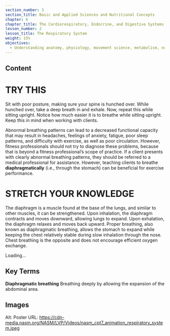 ```yaml
---
section_number: 3
section_title: Basic and Applied Sciences and Nutritional Concepts
chapter: 6
chapter_title: The Cardiorespiratory, Endocrine, and Digestive Systems
lesson_number: 2
lesson_title: The Respiratory System
weight: 15%
objectives:
  - Understanding anatomy, physiology, movement science, metabolism, nutrition, and supplementation.
---
```


## Content
# TRY THIS

Sit with poor posture, making sure your spine is hunched over. While hunched over, take a deep breath in and exhale. Now, repeat this while sitting upright. Notice how much easier it is to breathe while sitting upright. Keep this in mind when working with clients.

Abnormal breathing patterns can lead to a decreased functional capacity that may result in headaches, feelings of anxiety, fatigue, poor sleep patterns, and difficulty with exercise, as well as poor circulation. However, fitness professionals should not try to diagnose these problems, because that is beyond a fitness professional’s scope of practice. If a client presents with clearly abnormal breathing patterns, they should be referred to a medical professional for assistance. However, teaching clients to breathe **diaphragmatically** (i.e., through the stomach) can be beneficial for exercise performance.

# STRETCH YOUR KNOWLEDGE

The diaphragm is a muscle found at the base of the lungs, and similar to other muscles, it can be strengthened. Upon inhalation, the diaphragm contracts and moves downward, allowing lungs to expand. Upon exhalation, the diaphragm relaxes and moves back upward. Proper breathing, also known as diaphragmatic breathing, allows the stomach to expand while keeping the chest relatively stable during slow inhalation through the nose. Chest breathing is the opposite and does not encourage efficient oxygen exchange.

Loading...

## Key Terms

**Diaphragmatic breathing**
Breathing deeply by allowing the expansion of the abdominal area.

## Images

Alt: Poster
URL: https://cdn-media.nasm.org/NASM/LVP/Videos/nasm_cpt7_animation_respiratory_system.jpeg